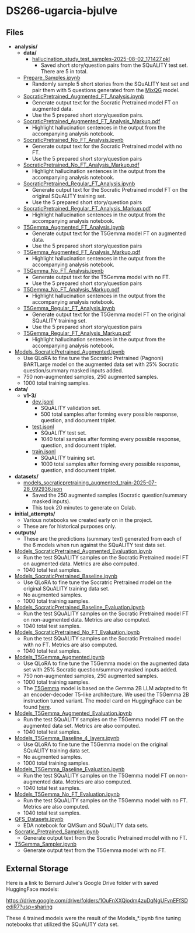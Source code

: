 # DS266-ugarcia-bjulve

## Files

- **analysis/**
  - **data/**
    - [hallucination_study_test_samples-2025-08-02_171427.pkl](https://github.com/bjulve-ischool/DS266-ugarcia-bjulve/blob/main/analysis/data/hallucination_study_test_samples-2025-08-02_171427.pkl)
      - Saved short story/question pairs from the SQuALITY test set. There are 5 in total.
  - [Prepare_Samples.ipynb](https://github.com/bjulve-ischool/DS266-ugarcia-bjulve/blob/main/analysis/Prepare_Samples.ipynb)
    - Randomly sample 5 short stories from the SQuALITY test set and pair them with 5 questions generated from the [MixQG](https://huggingface.co/Salesforce/mixqg-base) model.
  - [SocraticPretrained_Augmented_FT_Analysis.ipynb](https://github.com/bjulve-ischool/DS266-ugarcia-bjulve/blob/main/analysis/SocraticPretrained_Augmented_FT_Analysis.ipynb)
    - Generate output text for the Socratic Pretrained model FT on augmented data.
    - Use the 5 prepared short story/question pairs.
  - [SocraticPretrained_Augmented_FT_Analysis_Markup.pdf](https://github.com/bjulve-ischool/DS266-ugarcia-bjulve/blob/main/analysis/SocraticPretrained_Augmented_FT_Analysis_Markup.pdf)
    - Highlight hallucination sentences in the output from the accompanying analysis notebook.
  - [SocraticPretrained_No_FT_Analysis.ipynb](https://github.com/bjulve-ischool/DS266-ugarcia-bjulve/blob/main/analysis/SocraticPretrained_No_FT_Analysis.ipynb)
    - Generate output text for the Socratic Pretrained model with no FT.
    - Use the 5 prepared short story/question pairs
  - [SocraticPretrained_No_FT_Analysis_Markup.pdf](https://github.com/bjulve-ischool/DS266-ugarcia-bjulve/blob/main/analysis/SocraticPretrained_No_FT_Analysis_Markup.pdf)
    - Highlight hallucination sentences in the output from the accompanying analysis notebook.
  - [SocraticPretrained_Regular_FT_Analysis.ipynb](https://github.com/bjulve-ischool/DS266-ugarcia-bjulve/blob/main/analysis/SocraticPretrained_Regular_FT_Analysis.ipynb)
    - Generate output text for the Socratic Pretrained model FT on the original SQuALITY training set.
    - Use the 5 prepared short story/question pairs
  - [SocraticPretrained_Regular_FT_Analysis_Markup.pdf](https://github.com/bjulve-ischool/DS266-ugarcia-bjulve/blob/main/analysis/SocraticPretrained_Regular_FT_Analysis_Markup.pdf)
    - Highlight hallucination sentences in the output from the accompanying analysis notebook.
  - [T5Gemma_Augmented_FT_Analysis.ipynb](https://github.com/bjulve-ischool/DS266-ugarcia-bjulve/blob/main/analysis/T5Gemma_Augmented_FT_Analysis.ipynb)
    - Generate output text for the T5Gemma model FT on augmented data.
    - Use the 5 prepared short story/question pairs
  - [T5Gemma_Augmented_FT_Analysis_Markup.pdf](https://github.com/bjulve-ischool/DS266-ugarcia-bjulve/blob/main/analysis/T5Gemma_Augmented_FT_Analysis_Markup.pdf)
    - Highlight hallucination sentences in the output from the accompanying analysis notebook.
  - [T5Gemma_No_FT_Analysis.ipynb](https://github.com/bjulve-ischool/DS266-ugarcia-bjulve/blob/main/analysis/T5Gemma_No_FT_Analysis.ipynb)
    - Generate output text for the T5Gemma model with no FT.
    - Use the 5 prepared short story/question pairs
  - [T5Gemma_No_FT_Analysis_Markup.pdf](https://github.com/bjulve-ischool/DS266-ugarcia-bjulve/blob/main/analysis/T5Gemma_No_FT_Analysis_Markup.pdf)
    - Highlight hallucination sentences in the output from the accompanying analysis notebook.
  - [T5Gemma_Regular_FT_Analysis.ipynb](https://github.com/bjulve-ischool/DS266-ugarcia-bjulve/blob/main/analysis/T5Gemma_Regular_FT_Analysis.ipynb)
    - Generate output text for the T5Gemma model FT on the original SQuALITY training set.
    - Use the 5 prepared short story/question pairs
  - [T5Gemma_Regular_FT_Analysis_Markup.pdf](https://github.com/bjulve-ischool/DS266-ugarcia-bjulve/blob/main/analysis/T5Gemma_Regular_FT_Analysis_Markup.pdf)
    - Highlight hallucination sentences in the output from the accompanying analysis notebook.
- [Models_SocraticPretrained_Augmented.ipynb](https://github.com/bjulve-ischool/DS266-ugarcia-bjulve/blob/main/Models_SocraticPretrained_Augmented.ipynb)
  - Use QLoRA to fine tune the Socratric Pretrained (Pagnoni) BARTLarge model on the augmented data set with 25% Socratic question/summary masked inputs added.
  - 750 non-augmented samples, 250 augmented samples.
  - 1000 total training samples.
- **data/**
  - **v1-3/**
    - [dev.jsonl](https://github.com/bjulve-ischool/DS266-ugarcia-bjulve/blob/main/data/v1-3/dev.jsonl)
      - SQuALITY validation set.
      - 500 total samples after forming every possible response, question, and document triplet.
    - [test.jsonl](https://github.com/bjulve-ischool/DS266-ugarcia-bjulve/blob/main/data/v1-3/test.jsonl)
      - SQuALITY test set.
      - 1040 total samples after forming every possible response, question, and document triplet.
    - [train.jsonl](https://github.com/bjulve-ischool/DS266-ugarcia-bjulve/blob/main/data/v1-3/train.jsonl)
      - SQuALITY training set.
      - 1000 total samples after forming every possible response, question, and document triplet.
- **datasets/**
  - [models_socraticpretraining_augmented_train-2025-07-28_092936.json](https://github.com/bjulve-ischool/DS266-ugarcia-bjulve/blob/main/datasets/models_socraticpretraining_augmented_train-2025-07-28_092936.json)
    - Saved the 250 augmented samples (Socratic question/summary masked inputs).
    - This took 20 minutes to generate on Colab.
- **initial_attempts/**
  - Various notebooks we created early on in the project.
  - These are for historical purposes only.
- **outputs/**
  - These are the predictions (summary text) generated from each of the 6 models when run against the SQuALITY test data set.
- [Models_SocraticPretrained_Augmented_Evaluation.ipynb](https://github.com/bjulve-ischool/DS266-ugarcia-bjulve/blob/main/Models_SocraticPretrained_Augmented_Evaluation.ipynb)
  - Run the test SQuALITY samples on the Socratic Pretrained model FT on augmented data. Metrics are also computed.
  - 1040 total test samples.
- [Models_SocraticPretrained_Baseline.ipynb](https://github.com/bjulve-ischool/DS266-ugarcia-bjulve/blob/main/Models_SocraticPretrained_Baseline.ipynb)
  - Use QLoRA to fine tune the Socratric Pretrained model on the original SQuALITY training data set.
  - No augmented samples.
  - 1000 total training samples.
- [Models_SocraticPretrained_Baseline_Evaluation.ipynb](https://github.com/bjulve-ischool/DS266-ugarcia-bjulve/blob/main/Models_SocraticPretrained_Baseline_Evaluation.ipynb)
  - Run the test SQuALITY samples on the Socratic Pretrained model FT on non-augmented data. Metrics are also computed.
  - 1040 total test samples.
- [Models_SocraticPretrained_No_FT_Evaluation.ipynb](https://github.com/bjulve-ischool/DS266-ugarcia-bjulve/blob/main/Models_SocraticPretrained_No_FT_Evaluation.ipynb)
  - Run the test SQuALITY samples on the Socratic Pretrained model with no FT. Metrics are also computed.
  - 1040 total test samples.
- [Models_T5Gemma_Augmented.ipynb](https://github.com/bjulve-ischool/DS266-ugarcia-bjulve/blob/main/Models_T5Gemma_Augmented.ipynb)
  - Use QLoRA to fine tune the T5Gemma model on the augmented data set with 25% Socratic question/summary masked inputs added.
  - 750 non-augmented samples, 250 augmented samples.
  - 1000 total training samples.
  - The [T5Gemma](https://developers.googleblog.com/en/t5gemma/) model is based on the Gemma 2B LLM adapted to fit an encoder-decoder T5-like architecture. We used the T5Gemma 2B instruction tuned variant. The model card on HuggingFace can be found [here](https://huggingface.co/google/t5gemma-2b-2b-ul2-it). 
- [Models_T5Gemma_Augmented_Evaluation.ipynb](https://github.com/bjulve-ischool/DS266-ugarcia-bjulve/blob/main/Models_T5Gemma_Augmented_Evaluation.ipynb)
  - Run the test SQuALITY samples on the T5Gemma model FT on the augmented data set. Metrics are also computed.
  - 1040 total test samples.
- [Models_T5Gemma_Baseline_4_layers.ipynb](https://github.com/bjulve-ischool/DS266-ugarcia-bjulve/blob/main/Models_T5Gemma_Baseline_4_layers.ipynb)
  - Use QLoRA to fine tune the T5Gemma model on the original SQuALITY training data set.
  - No augmented samples.
  - 1000 total training samples.
- [Models_T5Gemma_Baseline_Evaluation.ipynb](https://github.com/bjulve-ischool/DS266-ugarcia-bjulve/blob/main/Models_T5Gemma_Baseline_Evaluation.ipynb)
  - Run the test SQuALITY samples on the T5Gemma model FT on non-augmented data. Metrics are also computed.
  - 1040 total test samples.
- [Models_T5Gemma_No_FT_Evaluation.ipynb](https://github.com/bjulve-ischool/DS266-ugarcia-bjulve/blob/main/Models_T5Gemma_No_FT_Evaluation.ipynb)
  - Run the test SQuALITY samples on the T5Gemma model with no FT. Metrics are also computed.
  - 1040 total test samples.
- [QFS_Datasets.ipynb](https://github.com/bjulve-ischool/DS266-ugarcia-bjulve/blob/main/QFS_Datasets.ipynb)
  - EDA notebook for QMSum and SQuALITY data sets.
- [Socratic_Pretrained_Sampler.ipynb](https://github.com/bjulve-ischool/DS266-ugarcia-bjulve/blob/main/Socratic_Pretrained_Sampler.ipynb)
  - Generate output text from the Socratic Pretrained model with no FT.
- [T5Gemma_Sampler.ipynb](https://github.com/bjulve-ischool/DS266-ugarcia-bjulve/blob/main/T5Gemma_Sampler.ipynb)
  - Generate output text from the T5Gemma model with no FT.

## External Storage

Here is a link to Bernard Julve's Google Drive folder with saved HuggingFace models:

https://drive.google.com/drive/folders/1OuFnXXQjodm4zuDqNgUFvnEFfSDediR7?usp=sharing

These 4 trained models were the result of the Models_*.ipynb fine tuning notebooks that utilized the SQuALITY data set.
